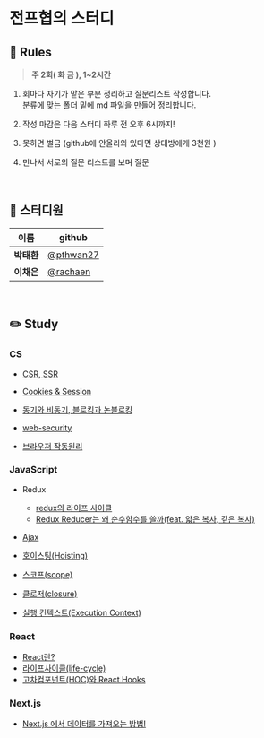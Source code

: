 # 전프협의 스터디

## 🎲 Rules 

> **주 2회( 화 금 ), 1~2시간**

1. 회마다 자기가 맡은 부분 정리하고 질문리스트 작성합니다.<br/>
   분류에 맞는 폴더 밑에 md 파일을 만들어 정리합니다.
2. 작성 마감은 다음 스터디 하루 전 오후 6시까지!
3. 못하면 벌금 (github에 안올라와 있다면 상대방에게 3천원 )

4. 만나서 서로의 질문 리스트를 보며 질문

<br/>

## 👥 스터디원
| 이름 | github |
| --- | --- |
| **박태환** | [@pthwan27](https://github.com/pthwan27) |
| **이채은** | [@rachaen](https://github.com/rachaen) |

<br/>

## ✏️ Study

### CS
- [CSR, SSR](https://github.com/pthwan27/frontend_Study/blob/main/Notes/CS/CSR-SSR.md)
- [Cookies & Session](https://github.com/pthwan27/frontend_Study/blob/main/Notes/CS/Cookie%26Session.md)
- [동기와 비동기, 블로킹과 논블로킹](https://github.com/pthwan27/frontend_Study/blob/main/Notes/CS/%EB%8F%99%EA%B8%B0%EC%99%80%20%EB%B9%84%EB%8F%99%EA%B8%B0%20%26%20%EB%B8%94%EB%A1%9C%ED%82%B9%EA%B3%BC%20%EB%85%BC%EB%B8%94%EB%A1%9C%ED%82%B9.md)

- [web-security](https://github.com/pthwan27/frontend_Study/blob/main/Notes/CS/web-security.md)
- [브라우저 작동원리](https://github.com/pthwan27/frontend_Study/blob/main/Notes/CS/%EB%B8%8C%EB%9D%BC%EC%9A%B0%EC%A0%80%EC%9D%98%20%EC%9E%91%EB%8F%99%EC%9B%90%EB%A6%AC.md)
### JavaScript
- Redux
  - [redux의 라이프 사이클](https://github.com/pthwan27/frontend_Study/blob/main/Notes/JavaScript/Redux/Redux%EC%9D%98%20%EB%9D%BC%EC%9D%B4%ED%94%84%EC%82%AC%EC%9D%B4%ED%81%B4.md)
  - [Redux Reducer는 왜 순수함수를 쓸까(feat. 얇은 복사, 깊은 복사)](https://github.com/pthwan27/frontend_Study/blob/main/Notes/JavaScript/Redux/Redux%20Reducer%EB%8A%94%20%EC%99%9C%20%EC%88%9C%EC%88%98%ED%95%A8%EC%88%98%EB%A5%BC%20%EC%93%B8%EA%B9%8C(feat.%20%EC%96%87%EC%9D%80%20%EB%B3%B5%EC%82%AC%2C%20%EA%B9%8A%EC%9D%80%20%EB%B3%B5%EC%82%AC).md)
 
- [Ajax](https://github.com/pthwan27/frontend_Study/blob/main/Notes/JavaScript/Ajax.md)
- [호이스팅(Hoisting)](https://github.com/pthwan27/frontend_Study/blob/main/Notes/JavaScript/Hoisting.md)
- [스코프(scope)](https://github.com/pthwan27/frontend_Study/blob/main/Notes/JavaScript/Scope.md)
- [클로저(closure)](https://github.com/pthwan27/frontend_Study/blob/main/Notes/JavaScript/closure.md)
- [실행 컨텍스트(Execution Context)](https://github.com/pthwan27/frontend_Study/blob/main/Notes/JavaScript/execution-context.md)


### React
- [React란?](https://github.com/pthwan27/frontend_Study/blob/main/Notes/React/React%EB%9E%80.md)
- [라이프사이클(life-cycle)](https://github.com/pthwan27/frontend_Study/blob/main/Notes/React/life-cycle.md)
- [고차컴포넌트(HOC)와 React Hooks](https://github.com/pthwan27/frontend_Study/blob/main/Notes/React/%EA%B3%A0%EC%B0%A8%EC%BB%B4%ED%8F%AC%EB%84%8C%ED%8A%B8(HOC)%EC%99%80%20React%20Hooks.md)


### Next.js
- [Next.js 에서 데이터를 가져오는 방법!](https://github.com/pthwan27/frontend_Study/blob/main/Notes/Next.js/Next%20js%20%EC%97%90%EC%84%9C%20%EB%8D%B0%EC%9D%B4%ED%84%B0%EB%A5%BC%20%EA%B0%80%EC%A0%B8%EC%98%A4%EB%8A%94%20%EB%B0%A9%EB%B2%95!.md)
